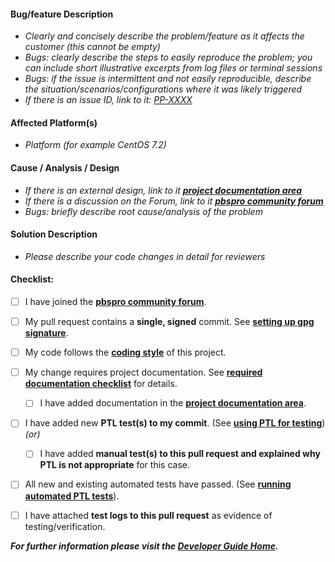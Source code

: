 <!--- Please review your changes in preview mode -->
<!--- Provide a general summary of your changes in the Title above -->

#### Bug/feature Description
* *Clearly and concisely describe the problem/feature as it affects the customer (this cannot be empty)*
* *Bugs: clearly describe the steps to easily reproduce the problem; you can include short illustrative excerpts from log files or terminal sessions*
* *Bugs: if the issue is intermittent and not easily reproducible, describe the situation/scenarios/configurations where it was likely triggered*
* *If there is an issue ID, link to it: [PP-XXXX](https://pbspro.atlassian.net/browse/PP-XXXX)*

#### Affected Platform(s)
* *Platform (for example CentOS 7.2)*

#### Cause / Analysis / Design
* *If there is an external design, link to it **[project documentation area](https://pbspro.atlassian.net/wiki/display/PD)***
* *If there is a discussion on the Forum, link to it **[pbspro community forum](http://community.pbspro.org/)***
* *Bugs: briefly describe root cause/analysis of the problem*

#### Solution Description
* *Please describe your code changes in detail for reviewers*

#### Checklist:
<!--- Use the preview button to see the checkboxes/links properly. -->
<!--- Go over the following points, and put an `x` (without spaces around it) in the boxes that apply. -->
<!--- If you're unsure about any of these, don't hesitate to ask. We're here to help! -->
- [ ] I have joined the **[pbspro community forum](http://community.pbspro.org/)**.
- [ ] My pull request contains a **single, signed** commit. See **[setting up gpg signature](https://pbspro.atlassian.net/wiki/display/DG/Signing+Your+Git+Commits)**.
- [ ] My code follows the **[coding style](https://pbspro.atlassian.net/wiki/display/DG/Coding+Standards)** of this project.
- [ ] My change requires project documentation. See **[required documentation checklist](https://pbspro.atlassian.net/wiki/display/DG/Checklist+for+Developing+Features+and+Bug+Fixes)** for details.
   - [ ] I have added documentation in the **[project documentation area](https://pbspro.atlassian.net/wiki/display/PD)**.
- [ ] I have added new **PTL test(s) to my commit**. (See **[using PTL for testing](https://pbspro.atlassian.net/wiki/display/DG/Using+PTL+for+Testing)**) *(or)*
   - [ ] I have added  **manual test(s) to this pull request and explained why PTL is not appropriate** for this case.
- [ ] All new and existing automated tests have passed. (See **[running automated PTL tests](https://pbspro.atlassian.net/wiki/display/DG/PTL+Quick+Start+Guide)**).
- [ ] I have attached **test logs to this pull request** as evidence of testing/verification.


__***For further information please visit the [Developer Guide Home](https://pbspro.atlassian.net/wiki/display/DG/Developer+Guide+Home).***__
